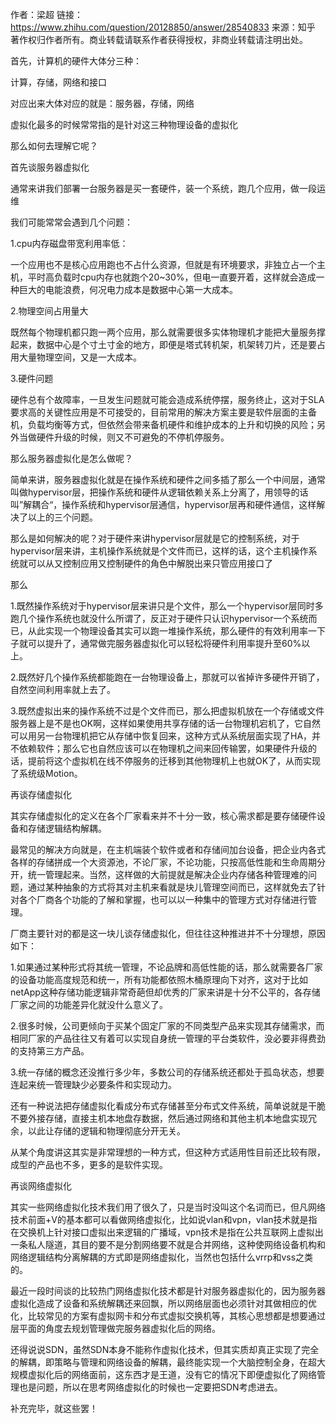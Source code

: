 作者：梁超
链接：https://www.zhihu.com/question/20128850/answer/28540833
来源：知乎
著作权归作者所有。商业转载请联系作者获得授权，非商业转载请注明出处。

首先，计算机的硬件大体分三种：

计算，存储，网络和接口

对应出来大体对应的就是：服务器，存储，网络

虚拟化最多的时候常常指的是针对这三种物理设备的虚拟化

那么如何去理解它呢？

首先谈服务器虚拟化

通常来讲我们部署一台服务器是买一套硬件，装一个系统，跑几个应用，做一段运维

我们可能常常会遇到几个问题：

1.cpu内存磁盘带宽利用率低：

一个应用也不是核心应用跑也不占什么资源，但就是有环境要求，非独立占一个主机，平时高负载时cpu内存也就跑个20~30%，但电一直要开着，这样就会造成一种巨大的电能浪费，何况电力成本是数据中心第一大成本。

2.物理空间占用量大

既然每个物理机都只跑一两个应用，那么就需要很多实体物理机才能把大量服务撑起来，数据中心是个寸土寸金的地方，即便是塔式转机架，机架转刀片，还是要占用大量物理空间，又是一大成本。

3.硬件问题

硬件总有个故障率，一旦发生问题就可能会造成系统停摆，服务终止，这对于SLA要求高的关键性应用是不可接受的，目前常用的解决方案主要是软件层面的主备机，负载均衡等方式，但依然会带来备机硬件和维护成本的上升和切换的风险；另外当做硬件升级的时候，则又不可避免的不停机停服务。

那么服务器虚拟化是怎么做呢？

简单来讲，服务器虚拟化就是在操作系统和硬件之间多插了那么一个中间层，通常叫做hypervisor层，把操作系统和硬件从逻辑依赖关系上分离了，用领导的话叫”解耦合“，操作系统和hypervisor层通信，hypervisor层再和硬件通信，这样解决了以上的三个问题。

那么是如何解决的呢？对于硬件来讲hypervisor层就是它的控制系统，对于hypervisor层来讲，主机操作系统就是个文件而已，这样的话，这个主机操作系统就可以从又控制应用又控制硬件的角色中解脱出来只管应用接口了

那么

1.既然操作系统对于hypervisor层来讲只是个文件，那么一个hypervisor层同时多跑几个操作系统也就没什么所谓了，反正对于硬件只认识hypervisor一个系统而已，从此实现一个物理设备其实可以跑一堆操作系统，那么硬件的有效利用率一下子就可以提升了，通常做完服务器虚拟化可以轻松将硬件利用率提升至60%以上。

2.既然好几个操作系统都能跑在一台物理设备上，那就可以省掉许多硬件开销了，自然空间利用率就上去了。

3.既然虚拟出来的操作系统不过是个文件而已，那么把虚拟机放在一个存储或文件服务器上是不是也OK啊，这样如果使用共享存储的话一台物理机宕机了，它自然可以用另一台物理机把它从存储中恢复回来，这种方式从系统层面实现了HA，并不依赖软件；那么它也自然应该可以在物理机之间来回传输罢，如果硬件升级的话，提前将这个虚拟机在线不停服务的迁移到其他物理机上也就OK了，从而实现了系统级Motion。

再谈存储虚拟化

其实存储虚拟化的定义在各个厂家看来并不十分一致，核心需求都是要存储硬件设备和存储逻辑结构解耦。

最常见的解决方向就是，在主机端装个软件或者和存储间加台设备，把企业内各式各样的存储拼成一个大资源池，不论厂家，不论功能，只按高低性能和生命周期分开，统一管理起来。当然，这样做的大前提就是解决企业内存储各种管理难的问题，通过某种抽象的方式将其对主机来看就是块儿管理空间而已，这样就免去了针对各个厂商各个功能的了解和掌握，也可以以一种集中的管理方式对存储进行管理。

厂商主要针对的都是这一块儿谈存储虚拟化，但往往这种推进并不十分理想，原因如下：

1.如果通过某种形式将其统一管理，不论品牌和高低性能的话，那么就需要各厂家的设备功能高度规范和统一，所有功能都依照木桶原理向下对齐，这对于比如netApp这种存储功能逻辑非常奇葩但却优秀的厂家来讲是十分不公平的，各存储厂家之间的功能差异化就没什么意义了。

2.很多时候，公司更倾向于买某个固定厂家的不同类型产品来实现其存储需求，而相同厂家的产品往往又有着可以实现自身统一管理的平台类软件，没必要非得费劲的支持第三方产品。

3.统一存储的概念还没推行多少年，多数公司的存储系统还都处于孤岛状态，想要连起来统一管理缺少必要条件和实现动力。

还有一种说法把存储虚拟化看成分布式存储甚至分布式文件系统，简单说就是干脆不要外接存储，直接主机本地盘存数据，然后通过网络和其他主机本地盘实现冗余，以此让存储的逻辑和物理彻底分开无关。

从某个角度讲这其实是非常理想的一种方式，但这种方式适用性目前还比较有限，成型的产品也不多，更多的是软件实现。

再谈网络虚拟化

其实一些网络虚拟化技术我们用了很久了，只是当时没叫这个名词而已，但凡网络技术前面+V的基本都可以看做网络虚拟化，比如说vlan和vpn，vlan技术就是指在交换机上针对接口虚拟出来逻辑的广播域，vpn技术是指在公共互联网上虚拟出一条私人隧道，其目的要不是分割网络要不就是合并网络，这种使网络设备机构和网络逻辑结构分离解耦的方式即是网络虚拟化，当然也包括什么vrrp和vss之类的。

最近一段时间谈的比较热门网络虚拟化技术都是针对服务器虚拟化的，因为服务器虚拟化造成了设备和系统解耦还来回飘，所以网络层面也必须针对其做相应的优化，比较常见的方案有虚拟网卡和分布式虚拟交换机等，其核心思想都是想要通过层平面的角度去规划管理做完服务器虚拟化后的网络。

还得说说SDN，虽然SDN本身不能称作虚拟化技术，但其实质却真正实现了完全的解耦，即策略与管理和网络设备的解耦，最终能实现一个大脑控制全身，在超大规模虚拟化后的网络面前，这东西才是王道，没有它的情况下即便虚拟化了网络管理也是问题，所以在思考网络虚拟化的时候也一定要把SDN考虑进去。

补充完毕，就这些罢！